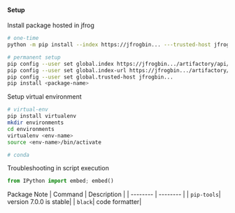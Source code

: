 #### Setup


Install package hosted in jfrog
```bash
# one-time
python -m pip install --index https://jfrogbin... ---trusted-host jfrogbin... <package-name>

# permanent setup
pip config --user set global.index https://jfrogbin.../artifactory/api/pypi/pypi-all
pip config --user set global.index-url https://jfrogbin.../artifactory/api/pypi/pypi-all/simple
pip config --user set global.trusted-host jfrogbin...
pip install <package-name>
```

Setup virtual environment
```bash
# virtual-env
pip install virtualenv
mkdir environments
cd environments
virtualenv <env-name>
source <env-name>/bin/activate

# conda
```

Troubleshooting in script execution
```python
from IPython import embed; embed()
```

Package Note
| Command | Description |
| -------- | -------- |
| `pip-tools`| version 7.0.0 is stable|
| `black`| code formatter|